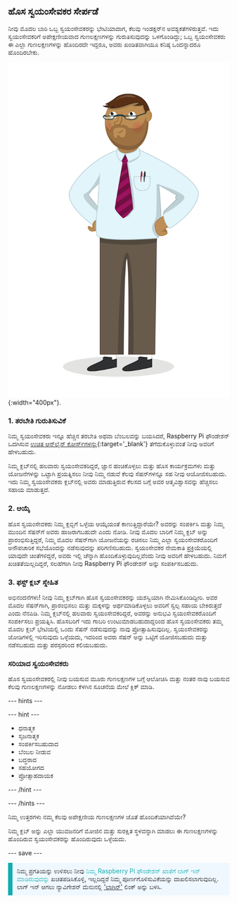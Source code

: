 ## ಹೊಸ ಸ್ವಯಂಸೇವಕರ ಸೇರ್ಪಡೆ

ನೀವು ಮೊದಲ ಬಾರಿ ಒಬ್ಬ ಸ್ವಯಂಸೇವಕರನ್ನು ಭೇಟಿಯಾದಾಗ, ಕೆಲವು ಇಂಡಕ್ಷನ್‌ನ ಅವಶ್ಯಕತೆಗಳಿರುತ್ತವೆ. ಇದು ಸ್ವಯಂಸೇವಕರಿಗೆ ಅಪೇಕ್ಷಣೀಯವಾದ ಗುಣಲಕ್ಷಣಗಳನ್ನು ಗುರುತಿಸುವುದನ್ನು ಒಳಗೊಂಡಿದ್ದು; ಒಬ್ಬ ಸ್ವಯಂಸೇವಕರು ಈ ಎಲ್ಲಾ ಗುಣಲಕ್ಷಣಗಳನ್ನು ಹೊಂದಿರದೇ ಇದ್ದರೂ, ಅವರು ಖಂಡಿತವಾಗಿಯೂ ಕನಿಷ್ಠ ಒಂದನ್ನಾದರೂ ಹೊಂದಿರಬೇಕು.

![ಒಬ್ಬ ವಯಸ್ಕ ಸ್ವಯಂಸೇವಕರು.](images/10-Adult.png){:width="400px"}.
### 1. ತರಬೇತಿ ಗುರುತಿಸುವಿಕೆ

ನಿಮ್ಮ ಸ್ವಯಂಸೇವಕರು ಇನ್ನೂ ಹೆಚ್ಚಿನ ತರಬೇತಿ ಅಥವಾ ಬೆಂಬಲವನ್ನು ಬಯಸಿದರೆ, Raspberry Pi ಫೌಂಡೇಶನ್ ಒದಗಿಸುವ [ಉಚಿತ ಆನ್‌ಲೈನ್‌ ಕೋರ್ಸ್‌ಗಳನ್ನು](https://www.futurelearn.com/partners/raspberry-pi){:target='_blank'} ತೆಗೆದುಕೊಳ್ಳುವಂತೆ ನೀವು ಅವರಿಗೆ ಹೇಳಬಹುದು.

ನಿಮ್ಮ ಕ್ಲಬ್‌ನಲ್ಲಿ ಹಲವಾರು ಸ್ವಯಂಸೇವಕರಿದ್ದರೆ, ಜ್ಞಾನ ಹಂಚಿಕೊಳ್ಳಲು ಮತ್ತು ಹೊಸ ಕಾರ್ಯಕ್ರಮಗಳು ಮತ್ತು ಯೋಜನೆಗಳನ್ನು ಒಟ್ಟಾಗಿ ಪ್ರಯತ್ನಿಸಲು ನೀವು ನಿಮ್ಮ ನಡುವೆ ಕೆಲವು ಸೆಷನ್‌ಗಳನ್ನೂ ಸಹ ನೀವು ಆಯೋಜಿಸಬಹುದು. ಇದು ನಿಮ್ಮ ಸ್ವಯಂಸೇವಕರು ಕ್ಲಬ್‌ನಲ್ಲಿ ಅವರು ಮಾಡುತ್ತಿರುವ ಕೆಲಸದ ಬಗ್ಗೆ ಅವರ ಆತ್ಮವಿಶ್ವಾಸವನ್ನು ಹೆಚ್ಚಿಸಲು ಸಹಾಯ ಮಾಡುತ್ತದೆ.

### 2. ಆಯ್ಕೆ

ಹೊಸ ಸ್ವಯಂಸೇವಕರು ನಿಮ್ಮ ಕ್ಲಬ್ಬಿಗೆ ಒಳ್ಳೆಯ ಆಯ್ಕೆಯಂತೆ ಕಾಣುತ್ತಿದ್ದಾರೆಯೇ? ಅವರನ್ನು ಸಂಪರ್ಕಿಸಿ ಮತ್ತು ನಿಮ್ಮ ಮುಂದಿನ ಸೆಷನ್‌ಗೆ ಅವರು ಹಾಜರಾಗಬಹುದೇ ಎಂದು ನೋಡಿ. ನೀವು ಮೊದಲ ಬಾರಿಗೆ ನಿಮ್ಮ ಕ್ಲಬ್ ಅನ್ನು ಪ್ರಾರಂಭಿಸುತ್ತಿದ್ದರೆ, ನಿಮ್ಮ ಮೊದಲ ಸೆಷನ್‌ಗಾಗಿ ಯೋಜನೆಯನ್ನು ರಚಿಸಲು ನಿಮ್ಮ ಎಲ್ಲಾ ಸ್ವಯಂಸೇವಕರೊಂದಿಗೆ ಅನೌಪಚಾರಿಕ ಸಭೆಯೊಂದನ್ನು ನಡೆಸುವುದನ್ನು ಪರಿಗಣಿಸಬಹುದು. ಸ್ವಯಂಸೇವಕರ ನೇಮಕಾತಿ ಪ್ರಕ್ರಿಯೆಯಲ್ಲಿ ಯಾವುದೇ ಚಿಂತೆಗಳಿದ್ದರೆ, ಅವರು ಇಲ್ಲಿ ಚೆನ್ನಾಗಿ ಹೊಂದಿಕೊಳ್ಳುವುದಿಲ್ಲವೆಂದು ನೀವು ಅವರಿಗೆ ಹೇಳಬಹುದು. ನಿಮಗೆ ಖಚಿತತೆಯಿಲ್ಲದಿದ್ದರೆ, ಸಲಹೆಗಾಗಿ ನೀವು Raspberry Pi ಫೌಂಡೇಶನ್ ಅನ್ನು ಸಂಪರ್ಕಿಸಬಹುದು.

### 3. ಫಸ್ಟ್ ಕ್ಲಬ್ ಸ್ನೇಹಿತ

ಅಭಿನಂದನೆಗಳು! ನೀವು ನಿಮ್ಮ ಕ್ಲಬ್‌ಗಾಗಿ ಹೊಸ ಸ್ವಯಂಸೇವಕರನ್ನು ಯಶಸ್ವಿಯಾಗಿ ನೇಮಿಸಿಕೊಂಡಿದ್ದೀರಿ. ಅವರ ಮೊದಲ ಸೆಷನ್‌ಗಾಗಿ, ಪ್ರಾರಂಭಿಸಲು ಮತ್ತು ಮಕ್ಕಳನ್ನು ಅರ್ಥಮಾಡಿಕೊಳ್ಳಲು ಅವರಿಗೆ ಸ್ವಲ್ಪ ಸಹಾಯ ಬೇಕಿರುತ್ತದೆ ಎಂದು ನೆನಪಿಡಿ. ನಿಮ್ಮ ಕ್ಲಬ್‌ನಲ್ಲಿ ಹಲವಾರು ಸ್ವಯಂಸೇವಕರಿದ್ದರೆ, ಅವರನ್ನು ಅನುಭವಿ ಸ್ವಯಂಸೇವಕರೊಂದಿಗೆ ಸಂಪರ್ಕಿಸಲು ಪ್ರಯತ್ನಿಸಿ. ಹೊಸಬರಿಗೆ ಇದು ಗಾಬರಿ ಉಂಟುಮಾಡಬಹುದಾದ್ದರಿಂದ ಹೊಸ ಸ್ವಯಂಸೇವಕರು ತಮ್ಮ ಮೊದಲ ಕ್ಲಬ್ ಭೇಟಿಯಲ್ಲಿ ಒಂದು ಸೆಷನ್ ನಡೆಸುವುದನ್ನು ನಾವು ಪ್ರೋತ್ಸಾಹಿಸುವುದಿಲ್ಲ. ಸ್ವಯಂಸೇವಕರನ್ನು ಜೋಡಿಗಳಲ್ಲಿ ಇರಿಸುವುದು ಒಳ್ಳೆಯದು, ಇದರಿಂದ ಅವರು ಸೆಷನ್ ಅನ್ನು ಒಟ್ಟಿಗೆ ಯೋಜಿಸಬಹುದು ಮತ್ತು ನಡೆಸಬಹುದು ಮತ್ತು ಪರಸ್ಪರರಿಂದ ಕಲಿಯಬಹುದು.

### ಸರಿಯಾದ ಸ್ವಯಂಸೇವಕರು

ಹೊಸ ಸ್ವಯಂಸೇವಕರಲ್ಲಿ ನೀವು ಬಯಸುವ ಮೂರು ಗುಣಲಕ್ಷಣಗಳ ಬಗ್ಗೆ ಆಲೋಚಿಸಿ ಮತ್ತು ನಂತರ ನಾವು ಬಯಸುವ ಕೆಲವು ಗುಣಲಕ್ಷಣಗಳನ್ನು ನೋಡಲು ಕೆಳಗಿನ ಸೂಚನೆಯ ಮೇಲೆ ಕ್ಲಿಕ್ ಮಾಡಿ.

--- hints ---

--- hint ---

* ಧನಾತ್ಮಕ
* ಸೃಜನಾತ್ಮಕ
* ಸಂಪರ್ಕಿಸಬಹುದಾದ
* ಬೆಂಬಲ ನೀಡುವ
* ಬದ್ಧರಾದ
* ಸಹಯೋಗದ
* ಪ್ರೋತ್ಸಾಹದಾಯಕ

--- /hint ---

--- /hints ---

ನಿಮ್ಮ ಉತ್ತರಗಳು ನಮ್ಮ ಕೆಲವು ಅಪೇಕ್ಷಣೀಯ ಗುಣಲಕ್ಷಣಗಳ ಜೊತೆ ಹೊಂದಿಕೆಯಾಗಿವೆಯೇ?

ನಿಮ್ಮ ಕ್ಲಬ್ ಅನ್ನು ಎಲ್ಲಾ ಯುವಜನರಿಗೆ ಮೋಜಿನ ಮತ್ತು ಸುರಕ್ಷಿತ ಸ್ಥಳವನ್ನಾಗಿ ಮಾಡಲು ಈ ಗುಣಲಕ್ಷಣಗಳನ್ನು ಹೊಂದಿರುವ ಸ್ವಯಂಸೇವಕರನ್ನು ಹೊಂದಿರುವುದು ಒಳ್ಳೆಯದು.

--- save ---

<p style="border-left: solid; border-width:10px; border-color: #0faeb0; background-color: aliceblue; padding: 10px;">
ನಿಮ್ಮ ಪ್ರಗತಿಯನ್ನು ಉಳಿಸಲು ನೀವು <span style="color: #0faeb0"> ನಿಮ್ಮ Raspberry Pi ಫೌಂಡೇಶನ್ ಖಾತೆಗೆ ಲಾಗ್ ಇನ್ ಮಾಡಿರುವುದನ್ನು</span> ಖಚಿತಪಡಿಸಿಕೊಳ್ಳಿ, ಇಲ್ಲದಿದ್ದರೆ ನಿಮ್ಮ ಪೂರ್ಣಗೊಳಿಸುವಿಕೆಯನ್ನು ದಾಖಲಿಸಲಾಗುವುದಿಲ್ಲ. ಲಾಗ್ ಇನ್ ಆಗಲು ನ್ಯಾವಿಗೇಶನ್ ಮೆನುನಲ್ಲಿ <a href="https://my.raspberrypi.org/login">'ಲಾಗಿನ್'</a> ಲಿಂಕ್ ಅನ್ನು ಬಳಸಿ.
</p>